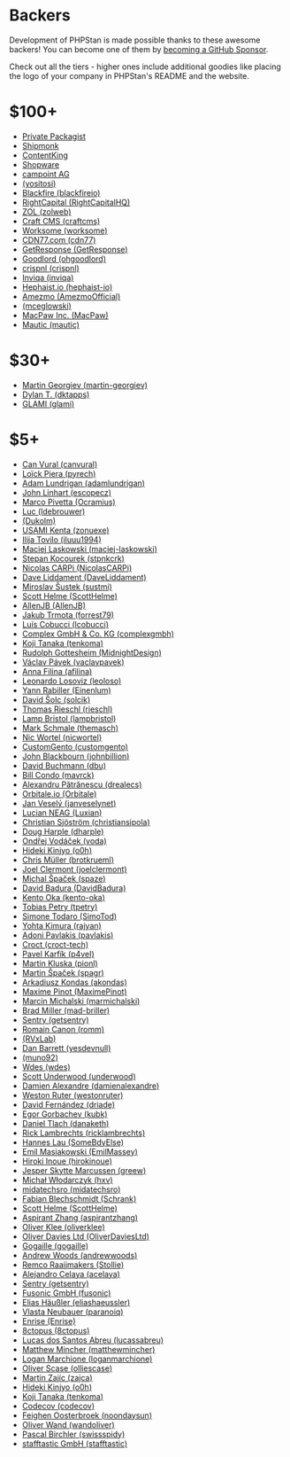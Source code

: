 # Backers

Development of PHPStan is made possible thanks to these awesome backers!
You can become one of them by [becoming a GitHub Sponsor](https://github.com/sponsors/ondrejmirtes/).

Check out all the tiers - higher ones include additional goodies like placing
the logo of your company in PHPStan's README and the website.

# $100+

<ul>
<li><a href="https://packagist.com/">Private Packagist</a></li>
<li><a href="https://www.startupjobs.cz/startup/shipmonk">Shipmonk</a></li>
<li><a href="https://www.contentkingapp.com/?ref=php-developer&utm_source=phpstan&utm_medium=referral&utm_campaign=sponsorship">ContentKing</a></li>
<li><a href="https://www.shopware.com/en/">Shopware</a></li>
<li><a href="https://www.campoint.net">campoint AG</a></li>

<!-- hundred --><li><a href="https://github.com/yositosi"> (yositosi)</a></li>
<li><a href="https://github.com/blackfireio">Blackfire (blackfireio)</a></li>
<li><a href="https://github.com/RightCapitalHQ">RightCapital (RightCapitalHQ)</a></li>
<li><a href="https://github.com/zolweb">ZOL (zolweb)</a></li>
<li><a href="https://github.com/craftcms">Craft CMS (craftcms)</a></li>
<li><a href="https://github.com/worksome">Worksome (worksome)</a></li>
<li><a href="https://github.com/cdn77">CDN77.com (cdn77)</a></li>
<li><a href="https://github.com/GetResponse">GetResponse (GetResponse)</a></li>
<!-- hundred -->

<!-- hundred-org --><li><a href="https://github.com/ohgoodlord">Goodlord (ohgoodlord)</a></li>
<li><a href="https://github.com/crispnl">crispnl (crispnl)</a></li>
<li><a href="https://github.com/inviqa">Inviqa (inviqa)</a></li>
<li><a href="https://github.com/hephaist-io">Hephaist.io (hephaist-io)</a></li>
<li><a href="https://github.com/AmezmoOfficial">Amezmo (AmezmoOfficial)</a></li>
<li><a href="https://github.com/mceglowski"> (mceglowski)</a></li>
<li><a href="https://github.com/MacPaw">MacPaw Inc. (MacPaw)</a></li>
<li><a href="https://github.com/mautic">Mautic (mautic)</a></li>
<!-- hundred-org -->
</ul>

# $30+

<ul>
<!-- thirty --><li><a href="https://github.com/martin-georgiev">Martin Georgiev (martin-georgiev)</a></li>
<li><a href="https://github.com/dktapps">Dylan T. (dktapps)</a></li>
<li><a href="https://github.com/glami">GLAMI (glami)</a></li>
<!-- thirty -->

<!-- thirty-org --><!-- thirty-org -->
</ul>

# $5+

<ul>
<!-- five --><li><a href="https://github.com/canvural">Can Vural (canvural)</a></li>
<li><a href="https://github.com/pyrech">Loïck Piera (pyrech)</a></li>
<li><a href="https://github.com/adamlundrigan">Adam Lundrigan (adamlundrigan)</a></li>
<li><a href="https://github.com/escopecz">John Linhart (escopecz)</a></li>
<li><a href="https://github.com/Ocramius">Marco Pivetta (Ocramius)</a></li>
<li><a href="https://github.com/ldebrouwer">Luc (ldebrouwer)</a></li>
<li><a href="https://github.com/Dukolm"> (Dukolm)</a></li>
<li><a href="https://github.com/zonuexe">USAMI Kenta (zonuexe)</a></li>
<li><a href="https://github.com/iluuu1994">Ilija Tovilo (iluuu1994)</a></li>
<li><a href="https://github.com/maciej-laskowski">Maciej Laskowski (maciej-laskowski)</a></li>
<li><a href="https://github.com/stpnkcrk">Stepan Kocourek (stpnkcrk)</a></li>
<li><a href="https://github.com/NicolasCARPi">Nicolas CARPi (NicolasCARPi)</a></li>
<li><a href="https://github.com/DaveLiddament">Dave Liddament (DaveLiddament)</a></li>
<li><a href="https://github.com/sustmi">Miroslav Šustek (sustmi)</a></li>
<li><a href="https://github.com/ScottHelme">Scott Helme (ScottHelme)</a></li>
<li><a href="https://github.com/AllenJB">AllenJB (AllenJB)</a></li>
<li><a href="https://github.com/forrest79">Jakub Trmota (forrest79)</a></li>
<li><a href="https://github.com/lcobucci">Luís Cobucci (lcobucci)</a></li>
<li><a href="https://github.com/complexgmbh">Complex GmbH & Co. KG (complexgmbh)</a></li>
<li><a href="https://github.com/tenkoma">Koji Tanaka (tenkoma)</a></li>
<li><a href="https://github.com/MidnightDesign">Rudolph Gottesheim (MidnightDesign)</a></li>
<li><a href="https://github.com/vaclavpavek">Václav Pávek (vaclavpavek)</a></li>
<li><a href="https://github.com/afilina">Anna Filina (afilina)</a></li>
<li><a href="https://github.com/leoloso">Leonardo Losoviz (leoloso)</a></li>
<li><a href="https://github.com/Einenlum">Yann Rabiller (Einenlum)</a></li>
<li><a href="https://github.com/solcik">David Šolc (solcik)</a></li>
<li><a href="https://github.com/rieschl">Thomas Rieschl (rieschl)</a></li>
<li><a href="https://github.com/lampbristol">Lamp Bristol (lampbristol)</a></li>
<li><a href="https://github.com/themasch">Mark Schmale (themasch)</a></li>
<li><a href="https://github.com/nicwortel">Nic Wortel (nicwortel)</a></li>
<li><a href="https://github.com/customgento">CustomGento (customgento)</a></li>
<li><a href="https://github.com/johnbillion">John Blackbourn (johnbillion)</a></li>
<li><a href="https://github.com/dbu">David Buchmann (dbu)</a></li>
<li><a href="https://github.com/mavrck">Bill Condo (mavrck)</a></li>
<li><a href="https://github.com/drealecs">Alexandru Pătrănescu (drealecs)</a></li>
<li><a href="https://github.com/Orbitale">Orbitale.io (Orbitale)</a></li>
<li><a href="https://github.com/janveselynet">Jan Veselý (janveselynet)</a></li>
<li><a href="https://github.com/Luxian">Lucian NEAG (Luxian)</a></li>
<li><a href="https://github.com/christiansipola">Christian Sjöström (christiansipola)</a></li>
<li><a href="https://github.com/dharple">Doug Harple (dharple)</a></li>
<li><a href="https://github.com/voda">Ondřej Vodáček (voda)</a></li>
<li><a href="https://github.com/o0h">Hideki Kinjyo (o0h)</a></li>
<li><a href="https://github.com/brotkrueml">Chris Müller (brotkrueml)</a></li>
<li><a href="https://github.com/joelclermont">Joel Clermont (joelclermont)</a></li>
<li><a href="https://github.com/spaze">Michal Špaček (spaze)</a></li>
<li><a href="https://github.com/DavidBadura">David Badura (DavidBadura)</a></li>
<li><a href="https://github.com/kento-oka">Kento Oka (kento-oka)</a></li>
<li><a href="https://github.com/tpetry">Tobias Petry (tpetry)</a></li>
<li><a href="https://github.com/SimoTod">Simone Todaro (SimoTod)</a></li>
<li><a href="https://github.com/rajyan">Yohta Kimura (rajyan)</a></li>
<li><a href="https://github.com/pavlakis">Adoni Pavlakis (pavlakis)</a></li>
<li><a href="https://github.com/croct-tech">Croct (croct-tech)</a></li>
<li><a href="https://github.com/p4veI">Pavel Karfík (p4veI)</a></li>
<li><a href="https://github.com/pionl">Martin Kluska (pionl)</a></li>
<li><a href="https://github.com/spagr">Martin Špaček (spagr)</a></li>
<li><a href="https://github.com/akondas">Arkadiusz Kondas (akondas)</a></li>
<li><a href="https://github.com/MaximePinot">Maxime Pinot (MaximePinot)</a></li>
<li><a href="https://github.com/marmichalski">Marcin Michalski (marmichalski)</a></li>
<li><a href="https://github.com/mad-briller">Brad Miller (mad-briller)</a></li>
<li><a href="https://github.com/getsentry">Sentry (getsentry)</a></li>
<li><a href="https://github.com/romm">Romain Canon (romm)</a></li>
<li><a href="https://github.com/RVxLab"> (RVxLab)</a></li>
<li><a href="https://github.com/yesdevnull">Dan Barrett (yesdevnull)</a></li>
<li><a href="https://github.com/muno92"> (muno92)</a></li>
<li><a href="https://github.com/wdes">Wdes (wdes)</a></li>
<li><a href="https://github.com/underwood">Scott Underwood (underwood)</a></li>
<li><a href="https://github.com/damienalexandre">Damien Alexandre (damienalexandre)</a></li>
<li><a href="https://github.com/westonruter">Weston Ruter (westonruter)</a></li>
<li><a href="https://github.com/driade">David Fernández (driade)</a></li>
<li><a href="https://github.com/kubk">Egor Gorbachev (kubk)</a></li>
<li><a href="https://github.com/danaketh">Daniel Tlach (danaketh)</a></li>
<li><a href="https://github.com/ricklambrechts">Rick Lambrechts (ricklambrechts)</a></li>
<li><a href="https://github.com/SomeBdyElse">Hannes Lau (SomeBdyElse)</a></li>
<li><a href="https://github.com/EmilMassey">Emil Masiakowski (EmilMassey)</a></li>
<li><a href="https://github.com/hirokinoue">Hiroki Inoue (hirokinoue)</a></li>
<li><a href="https://github.com/greew">Jesper Skytte Marcussen (greew)</a></li>
<!-- five -->

<!-- five-org --><li><a href="https://github.com/hxv">Michał Włodarczyk (hxv)</a></li>
<li><a href="https://github.com/midatechsro">midatechsro (midatechsro)</a></li>
<li><a href="https://github.com/Schrank">Fabian Blechschmidt (Schrank)</a></li>
<li><a href="https://github.com/ScottHelme">Scott Helme (ScottHelme)</a></li>
<li><a href="https://github.com/aspirantzhang">Aspirant Zhang (aspirantzhang)</a></li>
<li><a href="https://github.com/oliverklee">Oliver Klee (oliverklee)</a></li>
<li><a href="https://github.com/OliverDaviesLtd">Oliver Davies Ltd (OliverDaviesLtd)</a></li>
<li><a href="https://github.com/gogaille">Gogaille (gogaille)</a></li>
<li><a href="https://github.com/andrewwoods">Andrew Woods (andrewwoods)</a></li>
<li><a href="https://github.com/Stollie">Remco Raaijmakers (Stollie)</a></li>
<li><a href="https://github.com/acelaya">Alejandro Celaya (acelaya)</a></li>
<li><a href="https://github.com/getsentry">Sentry (getsentry)</a></li>
<li><a href="https://github.com/fusonic">Fusonic GmbH (fusonic)</a></li>
<li><a href="https://github.com/eliashaeussler">Elias Häußler (eliashaeussler)</a></li>
<li><a href="https://github.com/paranoiq">Vlasta Neubauer (paranoiq)</a></li>
<li><a href="https://github.com/Enrise">Enrise (Enrise)</a></li>
<li><a href="https://github.com/8ctopus">8ctopus (8ctopus)</a></li>
<li><a href="https://github.com/lucassabreu">Lucas dos Santos Abreu (lucassabreu)</a></li>
<li><a href="https://github.com/matthewmincher">Matthew Mincher (matthewmincher)</a></li>
<li><a href="https://github.com/loganmarchione">Logan Marchione (loganmarchione)</a></li>
<li><a href="https://github.com/olliescase">Oliver Scase (olliescase)</a></li>
<li><a href="https://github.com/zajca">Martin Zajíc (zajca)</a></li>
<li><a href="https://github.com/o0h">Hideki Kinjyo (o0h)</a></li>
<li><a href="https://github.com/tenkoma">Koji Tanaka (tenkoma)</a></li>
<li><a href="https://github.com/codecov">Codecov (codecov)</a></li>
<li><a href="https://github.com/noondaysun">Feighen Oosterbroek (noondaysun)</a></li>
<li><a href="https://github.com/wandoliver">Oliver Wand (wandoliver)</a></li>
<li><a href="https://github.com/swissspidy">Pascal Birchler (swissspidy)</a></li>
<li><a href="https://github.com/stafftastic">stafftastic GmbH (stafftastic)</a></li>
<!-- five-org -->
</ul>
